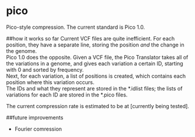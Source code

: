 # pico
Pico-style compression. The current standard is Pico 1.0.

##how it works so far
Current VCF files are quite inefficient. For each position, they have a separate line, storing the position _and_ the change in the genome.  
Pico 1.0 does the opposite. Given a VCF file, the Pico Translator takes all of the variations in a genome, and gives each variation a certain ID, starting with 0 and sorted by frequency.  
Next, for each variation, a list of positions is created, which contains each position where this variation occurs.  
The IDs and what they represent are stored in the *.idlist files; the lists of variations for each ID are stored in the *.pico files.  

The current compression rate is estimated to be at [currently being tested].


##future improvements
- Fourier comression